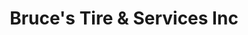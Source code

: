 ---
title: "Bruce's Tire & Services Inc"
url: /arlington/bruces-tire-and-services-inc/
shop: tyres
---